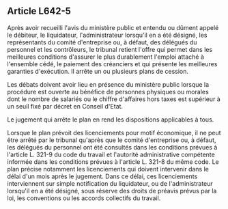 Article L642-5
----
Après avoir recueilli l'avis du ministère public et entendu ou dûment appelé le
débiteur, le liquidateur, l'administrateur lorsqu'il en a été désigné, les
représentants du comité d'entreprise ou, à défaut, des délégués du personnel et
les contrôleurs, le tribunal retient l'offre qui permet dans les meilleures
conditions d'assurer le plus durablement l'emploi attaché à l'ensemble cédé, le
paiement des créanciers et qui présente les meilleures garanties d'exécution. Il
arrête un ou plusieurs plans de cession.

Les débats doivent avoir lieu en présence du ministère public lorsque la
procédure est ouverte au bénéfice de personnes physiques ou morales dont le
nombre de salariés ou le chiffre d'affaires hors taxes est supérieur à un seuil
fixé par décret en Conseil d'Etat.

Le jugement qui arrête le plan en rend les dispositions applicables à tous.

Lorsque le plan prévoit des licenciements pour motif économique, il ne peut être
arrêté par le tribunal qu'après que le comité d'entreprise ou, à défaut, les
délégués du personnel ont été consultés dans les conditions prévues à l'article
L. 321-9 du code du travail et l'autorité administrative compétente informée
dans les conditions prévues à l'article L. 321-8 du même code. Le plan précise
notamment les licenciements qui doivent intervenir dans le délai d'un mois après
le jugement. Dans ce délai, ces licenciements interviennent sur simple
notification du liquidateur, ou de l'administrateur lorsqu'il en a été désigné,
sous réserve des droits de préavis prévus par la loi, les conventions ou les
accords collectifs du travail.

